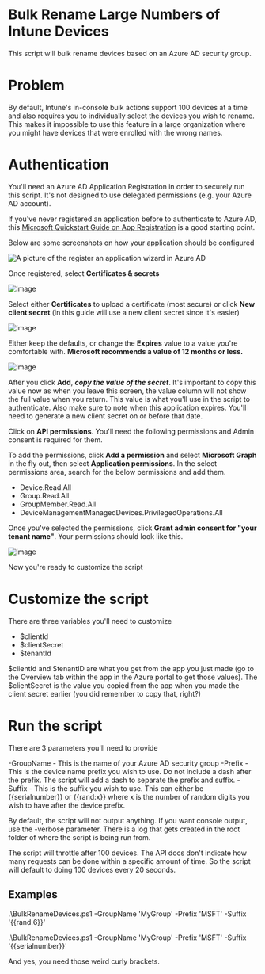 # Bulk Rename Large Numbers of Intune Devices
This script will bulk rename devices based on an Azure AD security group.

# Problem
By default, Intune's in-console bulk actions support 100 devices at a time and also requires you to individually select the devices you wish to rename. This makes it impossible to use this feature in a large organization where you might have devices that were enrolled with the wrong names.

# Authentication
You'll need an Azure AD Application Registration in order to securely run this script. It's not designed to use delegated permissions (e.g. your Azure AD account).

If you've never registered an application before to authenticate to Azure AD, this [Microsoft Quickstart Guide on App Registration](https://learn.microsoft.com/en-us/azure/active-directory/develop/quickstart-register-app) is a good starting point.

Below are some screenshots on how your application should be configured

![A picture of the register an application wizard in Azure AD](https://user-images.githubusercontent.com/53497092/235554545-a66fd398-63b2-4352-98db-56ec8afc4e24.png)

Once registered, select **Certificates & secrets**

![image](https://user-images.githubusercontent.com/53497092/235555804-9884172b-090b-4843-a0a6-3a112dba6d74.png)

Select either **Certificates** to upload a certificate (most secure) or click **New client secret** (in this guide will use a new client secret since it's easier)

![image](https://user-images.githubusercontent.com/53497092/235555971-21e867f7-79b6-433e-8926-1fdf71fedbfc.png)

Either keep the defaults, or change the **Expires** value to a value you're comfortable with. **Microsoft recommends a value of 12 months or less.**

![image](https://user-images.githubusercontent.com/53497092/235556069-b6c34f65-5346-49cd-9fd3-426d691c1ca7.png)

After you click **Add**, ***copy the value of the secret***. It's important to copy this value now as when you leave this screen, the value column will not show the full value when you return. This value is what you'll use in the script to authenticate. Also make sure to note when this application expires. You'll need to generate a new client secret on or before that date. 

Click on **API permissions**. You'll need the following permissions and Admin consent is required for them.

To add the permissions, click **Add a permission** and select **Microsoft Graph** in the fly out, then select **Application permissions**. In the select permissions area, search for the below permissions and add them.

- Device.Read.All
- Group.Read.All
- GroupMember.Read.All
- DeviceManagementManagedDevices.PrivilegedOperations.All

Once you've selected the permissions, click **Grant admin consent for "your tenant name"**. Your permissions should look like this. 

![image](https://user-images.githubusercontent.com/53497092/236078199-d19c305b-22ea-4803-9231-07c53b73b75a.png)

Now you're ready to customize the script

# Customize the script

There are three variables you'll need to customize

- $clientId
- $clientSecret 
- $tenantId

$clientId and $tenantID are what you get from the app you just made (go to the Overview tab within the app in the Azure portal to get those values). The $clientSecret is the value you copied from the app when you made the client secret earlier (you did remember to copy that, right?)

# Run the script
There are 3 parameters you'll need to provide

-GroupName - This is the name of your Azure AD security group
-Prefix - This is the device name prefix you wish to use. Do not include a dash after the prefix. The script will add a dash to separate the prefix and suffix.
-Suffix - This is the suffix you wish to use. This can either be {{serialnumber}} or {{rand:x}} where x is the number of random digits you wish to have after the device prefix. 

By default, the script will not output anything. If you want console output, use the -verbose parameter. There is a log that gets created in the root folder of where the script is being run from. 

The script will throttle after 100 devices. The API docs don't indicate how many requests can be done within a specific amount of time. So the script will default to doing 100 devices every 20 seconds. 

## Examples
.\BulkRenameDevices.ps1 -GroupName 'MyGroup' -Prefix 'MSFT' -Suffix '{{rand:6}}'

.\BulkRenameDevices.ps1 -GroupName 'MyGroup' -Prefix 'MSFT' -Suffix '{{serialnumber}}'

And yes, you need those weird curly brackets.





















